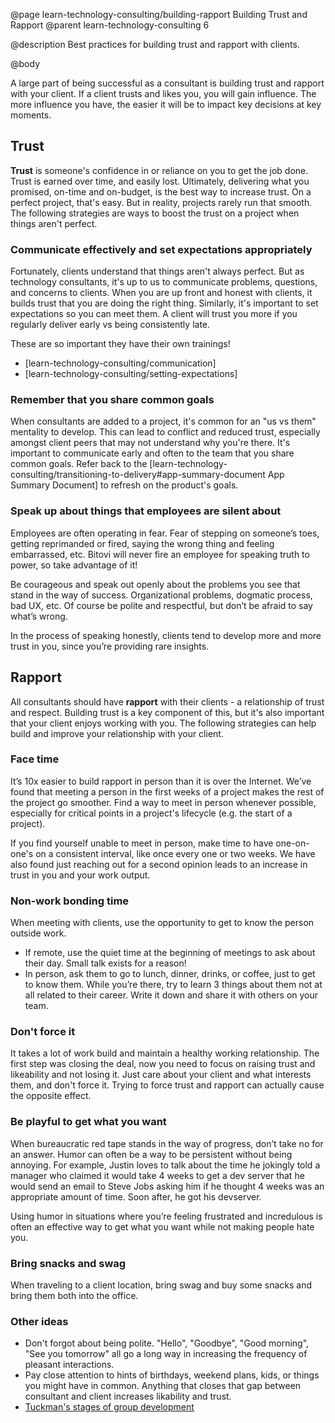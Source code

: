 @page learn-technology-consulting/building-rapport Building Trust and Rapport
@parent learn-technology-consulting 6

@description Best practices for building trust and rapport with clients.

@body

A large part of being successful as a consultant is building trust and rapport with your client. If a client trusts and likes you, you will gain influence. The more influence you have, the easier it will be to impact key decisions at key moments.

## Trust

**Trust** is someone's confidence in or reliance on you to get the job done. Trust is earned over time, and easily lost. Ultimately, delivering what you promised, on-time and on-budget, is the best way to increase trust. On a perfect project, that's easy. But in reality, projects rarely run that smooth. The following strategies are ways to boost the trust on a project when things aren't perfect.

### Communicate effectively and set expectations appropriately

Fortunately, clients understand that things aren't always perfect. But as technology consultants, it's up to us to communicate problems, questions, and concerns to clients. When you are up front and honest with clients, it builds trust that you are doing the right thing. Similarly, it's important to set expectations so you can meet them. A client will trust you more if you regularly deliver early vs being consistently late.

These are so important they have their own trainings!

- [learn-technology-consulting/communication]
- [learn-technology-consulting/setting-expectations]

### Remember that you share common goals

When consultants are added to a project, it's common for an "us vs them" mentality to develop. This can lead to conflict and reduced trust, especially amongst client peers that may not understand why you're there. It's important to communicate early and often to the team that you share common goals. Refer back to the [learn-technology-consulting/transitioning-to-delivery#app-summary-document App Summary Document] to refresh on the product's goals.

### Speak up about things that employees are silent about

Employees are often operating in fear. Fear of stepping on someone’s toes, getting reprimanded or fired, saying the wrong thing and feeling embarrassed, etc. Bitovi will never fire an employee for speaking truth to power, so take advantage of it!

Be courageous and speak out openly about the problems you see that stand in the way of success. Organizational problems, dogmatic process, bad UX, etc. Of course be polite and respectful, but don’t be afraid to say what’s wrong.

In the process of speaking honestly, clients tend to develop more and more trust in you, since you’re providing rare insights.

## Rapport

All consultants should have **rapport** with their clients - a relationship of trust and respect. Building trust is a key component of this, but it's also important that your client enjoys working with you. The following strategies can help build and improve your relationship with your client.

### Face time

It’s 10x easier to build rapport in person than it is over the Internet. We’ve found that meeting a person in the first weeks of a project makes the rest of the project go smoother. Find a way to meet in person whenever possible, especially for critical points in a project's lifecycle (e.g. the start of a project).

If you find yourself unable to meet in person, make time to have one-on-one's on a consistent interval, like once every one or two weeks. We have also found just reaching out for a second opinion leads to an increase in trust in you and your work output.

### Non-work bonding time

When meeting with clients, use the opportunity to get to know the person outside work.

- If remote, use the quiet time at the beginning of meetings to ask about their day. Small talk exists for a reason!
- In person, ask them to go to lunch, dinner, drinks, or coffee, just to get to know them. While you’re there, try to learn 3 things about them not at all related to their career. Write it down and share it with others on your team.

### Don't force it

It takes a lot of work build and maintain a healthy working relationship. The first step was closing the deal, now you need to focus on raising trust and likeability and not losing it. Just care about your client and what interests them, and don't force it. Trying to force trust and rapport can actually cause the opposite effect.

### Be playful to get what you want

When bureaucratic red tape stands in the way of progress, don’t take no for an answer. Humor can often be a way to be persistent without being annoying. For example, Justin loves to talk about the time he jokingly told a manager who claimed it would take 4 weeks to get a dev server that he would send an email to Steve Jobs asking him if he thought 4 weeks was an appropriate amount of time. Soon after, he got his  devserver.

Using humor in situations where you’re feeling frustrated and incredulous is often an effective way to get what you want while not making people hate you.

### Bring snacks and swag

When traveling to a client location, bring swag and buy some snacks and bring them both into the office.

### Other ideas

- Don't forgot about being polite. "Hello", "Goodbye", "Good morning", "See you tomorrow" all go a long way in increasing the frequency of pleasant interactions.
- Pay close attention to hints of birthdays, weekend plans, kids, or things you might have in common. Anything that closes that gap between consultant and client increases likability and trust.
- [Tuckman's stages of group development](https://en.wikipedia.org/wiki/Tuckman%27s_stages_of_group_development)

